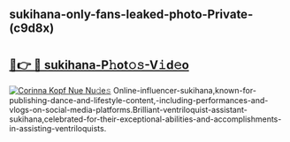 ## sukihana-only-fans​-leaked-photo​-Private-(c9d8x)


# <h2><a href="https://mediaupload.pro?title=sukihana&ref=git">🔗👉 🔴 sukihana-P𝚑ot𝚘𝚜-V𝚒d𝚎o</a></h2>

[![Corinna Kopf Nue Nu𝚍e𝚜](https://i.imgur.com/0qMVB7G.gif)](https://mediaupload.pro?title=sukihana&ref=git)
Online-influencer-sukihana,known-for-publishing-dance-and-lifestyle-content,-including-performances-and-vlogs-on-social-media-platforms.Brilliant-ventriloquist-assistant-sukihana,celebrated-for-their-exceptional-abilities-and-accomplishments-in-assisting-ventriloquists.  
